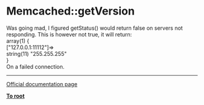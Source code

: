 # Memcached::getVersion



Was going mad, I figured getStatus() would return false on servers not responding. This is however not true, it will return:<br>array(1) {<br>  ["127.0.0.1:11112"]=&gt;<br>  string(11) "255.255.255"<br>}<br>On a failed connection.  

---

[Official documentation page](https://www.php.net/manual/en/memcached.getversion.php)

**[To root](/README.md)**